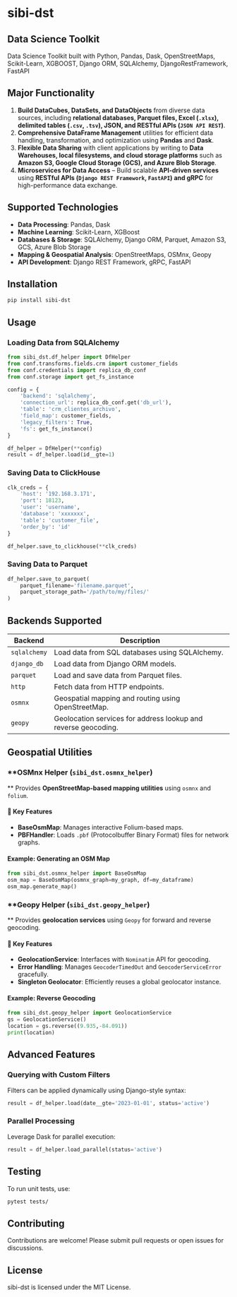 # sibi-dst

Data Science Toolkit
---------------------
Data Science Toolkit built with Python, Pandas, Dask, OpenStreetMaps, Scikit-Learn, XGBOOST, Django ORM, SQLAlchemy, DjangoRestFramework, FastAPI

Major Functionality
--------------------
1) **Build DataCubes, DataSets, and DataObjects** from diverse data sources, including **relational databases, Parquet files, Excel (`.xlsx`), delimited tables (`.csv`, `.tsv`), JSON, and RESTful APIs (`JSON API REST`)**.
2) **Comprehensive DataFrame Management** utilities for efficient data handling, transformation, and optimization using **Pandas** and **Dask**.
3) **Flexible Data Sharing** with client applications by writing to **Data Warehouses, local filesystems, and cloud storage platforms** such as **Amazon S3, Google Cloud Storage (GCS), and Azure Blob Storage**.
4) **Microservices for Data Access** – Build scalable **API-driven services** using **RESTful APIs (`Django REST Framework`, `FastAPI`) and gRPC** for high-performance data exchange.

Supported Technologies
--------------------
- **Data Processing**: Pandas, Dask
- **Machine Learning**: Scikit-Learn, XGBoost
- **Databases & Storage**: SQLAlchemy, Django ORM, Parquet, Amazon S3, GCS, Azure Blob Storage
- **Mapping & Geospatial Analysis**: OpenStreetMaps, OSMnx, Geopy
- **API Development**: Django REST Framework, gRPC, FastAPI

Installation
---------------------
```bash
pip install sibi-dst
```

Usage
---------------------
### Loading Data from SQLAlchemy
```python
from sibi_dst.df_helper import DfHelper
from conf.transforms.fields.crm import customer_fields
from conf.credentials import replica_db_conf
from conf.storage import get_fs_instance

config = {
    'backend': 'sqlalchemy',
    'connection_url': replica_db_conf.get('db_url'),
    'table': 'crm_clientes_archivo',
    'field_map': customer_fields,
    'legacy_filters': True,
    'fs': get_fs_instance()
}

df_helper = DfHelper(**config)
result = df_helper.load(id__gte=1)
```

### Saving Data to ClickHouse
```python
clk_creds = {
    'host': '192.168.3.171',
    'port': 18123,
    'user': 'username',
    'database': 'xxxxxxx',
    'table': 'customer_file',
    'order_by': 'id'
}

df_helper.save_to_clickhouse(**clk_creds)
```

### Saving Data to Parquet
```python
df_helper.save_to_parquet(
    parquet_filename='filename.parquet',
    parquet_storage_path='/path/to/my/files/'
)
```

Backends Supported
---------------------
| Backend       | Description |
|--------------|-------------|
| `sqlalchemy` | Load data from SQL databases using SQLAlchemy. |
| `django_db`  | Load data from Django ORM models. |
| `parquet`    | Load and save data from Parquet files. |
| `http`       | Fetch data from HTTP endpoints. |
| `osmnx`      | Geospatial mapping and routing using OpenStreetMap. |
| `geopy`      | Geolocation services for address lookup and reverse geocoding. |

Geospatial Utilities
---------------------
### **OSMnx Helper (`sibi_dst.osmnx_helper`)
**
Provides **OpenStreetMap-based mapping utilities** using `osmnx` and `folium`.

#### 🔹 Key Features
- **BaseOsmMap**: Manages interactive Folium-based maps.
- **PBFHandler**: Loads `.pbf` (Protocolbuffer Binary Format) files for network graphs.

#### Example: Generating an OSM Map
```python
from sibi_dst.osmnx_helper import BaseOsmMap
osm_map = BaseOsmMap(osmnx_graph=my_graph, df=my_dataframe)
osm_map.generate_map()
```

### **Geopy Helper (`sibi_dst.geopy_helper`)
**
Provides **geolocation services** using `Geopy` for forward and reverse geocoding.

#### 🔹 Key Features
- **GeolocationService**: Interfaces with `Nominatim` API for geocoding.
- **Error Handling**: Manages `GeocoderTimedOut` and `GeocoderServiceError` gracefully.
- **Singleton Geolocator**: Efficiently reuses a global geolocator instance.

#### Example: Reverse Geocoding
```python
from sibi_dst.geopy_helper import GeolocationService
gs = GeolocationService()
location = gs.reverse((9.935,-84.091))
print(location)
```

Advanced Features
---------------------
### Querying with Custom Filters
Filters can be applied dynamically using Django-style syntax:
```python
result = df_helper.load(date__gte='2023-01-01', status='active')
```

### Parallel Processing
Leverage Dask for parallel execution:
```python
result = df_helper.load_parallel(status='active')
```

Testing
---------------------
To run unit tests, use:
```bash
pytest tests/
```

Contributing
---------------------
Contributions are welcome! Please submit pull requests or open issues for discussions.

License
---------------------
sibi-dst is licensed under the MIT License.

